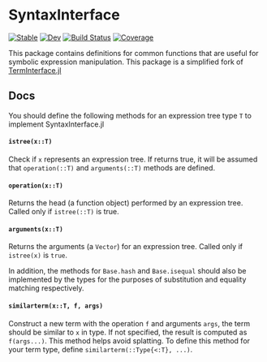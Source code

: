 # SyntaxInterface

[![Stable](https://img.shields.io/badge/docs-stable-blue.svg)](https://peterahrens.github.io/SyntaxInterface.jl/stable)
[![Dev](https://img.shields.io/badge/docs-dev-blue.svg)](https://peterahrens.github.io/SyntaxInterface.jl/dev)
[![Build Status](https://github.com/peterahrens/SyntaxInterface.jl/actions/workflows/ci.yml/badge.svg?branch=master)](https://github.com/peterahrens/SyntaxInterface.jl/actions/workflows/ci.yml?query=branch%3Amaster)
[![Coverage](https://codecov.io/gh/peterahrens/SyntaxInterface.jl/branch/master/graph/badge.svg)](https://codecov.io/gh/peterahrens/SyntaxInterface.jl)

This package contains definitions for common functions that are useful for symbolic expression manipulation. This package is a simplified fork of [TermInterface.jl](https://github.com/JuliaSymbolics/TermInterface.jl)

## Docs
You should define the following methods for an expression tree type `T` to
implement SyntaxInterface.jl

#### `istree(x::T)`

Check if `x` represents an expression tree. If returns true,
it will be assumed that `operation(::T)` and `arguments(::T)`
methods are defined.


#### `operation(x::T)`

Returns the head (a function object) performed by an expression
tree. Called only if `istree(::T)` is true. 

#### `arguments(x::T)`

Returns the arguments (a `Vector`) for an expression tree.
Called only if `istree(x)` is `true`. 

In addition, the methods for `Base.hash` and `Base.isequal` should also be implemented by the types for the purposes of substitution and equality matching respectively.

#### `similarterm(x::T, f, args)`

Construct a new term with the operation `f` and arguments `args`, the term should be similar to `x` in type. If not specified, the result is computed as `f(args...)`. This method helps avoid splatting. To define this method for your term type, define `similarterm(::Type{<:T}, ...)`.
